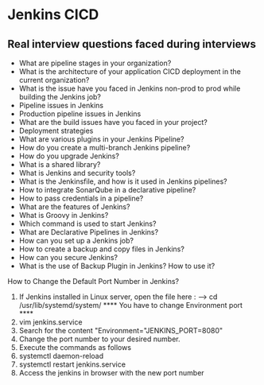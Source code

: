 # Jenkins CICD
## Real interview questions faced during interviews

- What are pipeline stages in your organization?
- What is the architecture of your application CICD deployment in the current organization?
- What is the issue have you faced in Jenkins non-prod to prod while building the Jenkins job?
- Pipeline issues in Jenkins
- Production pipeline issues in Jenkins
- What are the build issues have you faced in your project?
- Deployment strategies
- What are various plugins in your Jenkins Pipeline?
- How do you create a multi-branch Jenkins pipeline?
- How do you upgrade Jenkins?
- What is a shared library?
- What is Jenkins and security tools?
- What is the Jenkinsfile, and how is it used in Jenkins pipelines?
- How to integrate SonarQube in a declarative pipeline?
- How to pass credentials in a pipeline?
- What are the features of Jenkins?
- What is Groovy in Jenkins?
- Which command is used to start Jenkins?
- What are Declarative Pipelines in Jenkins?
- How can you set up a Jenkins job?
- How to create a backup and copy files in Jenkins?
- How can you secure Jenkins?
- What is the use of Backup Plugin in Jenkins? How to use it?


How to Change the Default Port Number in Jenkins?
1. If Jenkins installed in Linux server, open the file here  : -->  cd /usr/lib/systemd/system/
**** You have to change Environment port ****
2. vim jenkins.service
3. Search for the content "Environment="JENKINS_PORT=8080"
4. Change the port number to your desired number.
5. Execute the commands as follows
6. systemctl daemon-reload
7. systemctl restart jenkins.service
8. Access the jenkins in browser with the new port number